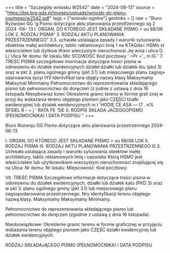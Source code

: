 +++
title = "Szczegóły wniosku W2542"
date = "2024-06-13"
source = "https://bip.brg.gda.pl/images/uploads/wnioski-do-planu-ogolnego/w2542.pdf"
tags = ["wnioski-ogolne"]
geolinks = []
raw = "Biuro Ryźwójwi GG 'g Pismo dotyczące aktu planowania przestfzennego sg 2 2024 -06- 13  I. ORGAN, DO KTOREGO JEST SKŁADANE PISMO > uu 68/06 LOK  2. RODZAJ PISMA” 3. RODZAJ AKTU PLANOWANIA PRZESTRZENNEGO” 3.3. uchwała ustalająca zasady I warunki sytuowania obiektów małej architektury, tablic reklamowyci Imię 1 ne KTAQda< HSMo st właścicielem lub iżytkow iKiem wieczystym nieruchomośi Jej wnia i ulica O. L/ Ulica Nr domu: Nr lokalu Mic SCOWOSĆ Kod pocztowy ' =Pr ='_ m IG ' 7. TRESC PISMA szczegółowe iniormacje dotyczące treści pisma w odniesieniu do działek ewidencyjnych działeł działki lub działek ktu (pkd 3) oraz w pkt 3. planu ogólnego gminy (pkt 3.1) lub miejscowego planu zagosj» xdarowarnia śycyi tYII tdentvfikat tara objęty nazwy kłasy Maksymalny Maksymal Mimmainy Pełnomocnictwo do reprezentowania składającego pismo lub pełnomocnictwo do doręczeń (z jodnie z ustawą z dnia 16 listopada Nieopbowiaz kowc Okresleme gramc terenu w formie grali znej w przyj iku wskazania terenu objętego pIsmem jako CZĘŚCI Iziałki ewidencyjnej lub dzialek ewidencyjmych m I 'HODIĘ CE ASA — (7 . n% ŚFSIEL R - = j ' RATA FE '5IE 0. RODPIS SKŁADA JACEGGOPISMO (PEŁNOMOCNIKA) I DATA PODPISU "
+++

Biuro Rozwoju GG
Pismo dotyczące aktu planowania przestrzennego
2024-06-13

I. ORGAN, DO KTÓREGO JEST SKŁADANE PISMO > uu 68/06 LOK
II. RODZAJ PISMA
III. RODZAJ AKTU PLANOWANIA PRZESTRZENNEGO
III.3. Uchwała ustalająca zasady i warunki sytuowania obiektów małej architektury, tablic reklamowych
Imię i nazwisko
Którą HSMO jest właścicielem lub użytkownikiem wieczystym nieruchomości znajdującej się na
Ulica:
Nr domu:
Nr lokalu:
Miejscowość:
Kod pocztowy:

VII. TREŚĆ PISMA
Szczegółowe informacje dotyczące treści pisma w odniesieniu do działek ewidencyjnych, działki lub działek
katu (PKD 3) oraz w pkt 3. planu ogólnego gminy (pkt 3.1) lub miejscowego planu zagospodarowania przestrzennego.
Nry identyfikacji terenu objętego nazwą klasy. Maksymalny Maksymalny Minimalny.

Pełnomocnictwo do reprezentowania składającego pismo lub pełnomocnictwo do doręczeń (zgodnie z ustawą z dnia 16 listopada).

Nieobowiązkowe: Określenie granic terenu w formie graficznej w przyjęciu wskazania terenu objętego pismem jako CZĘŚĆ działki ewidencyjnej lub działek ewidencyjnych.

RODZAJ SKŁADAJĄCEGO PISMO (PEŁNOMOCNIKA) I DATA PODPISU


